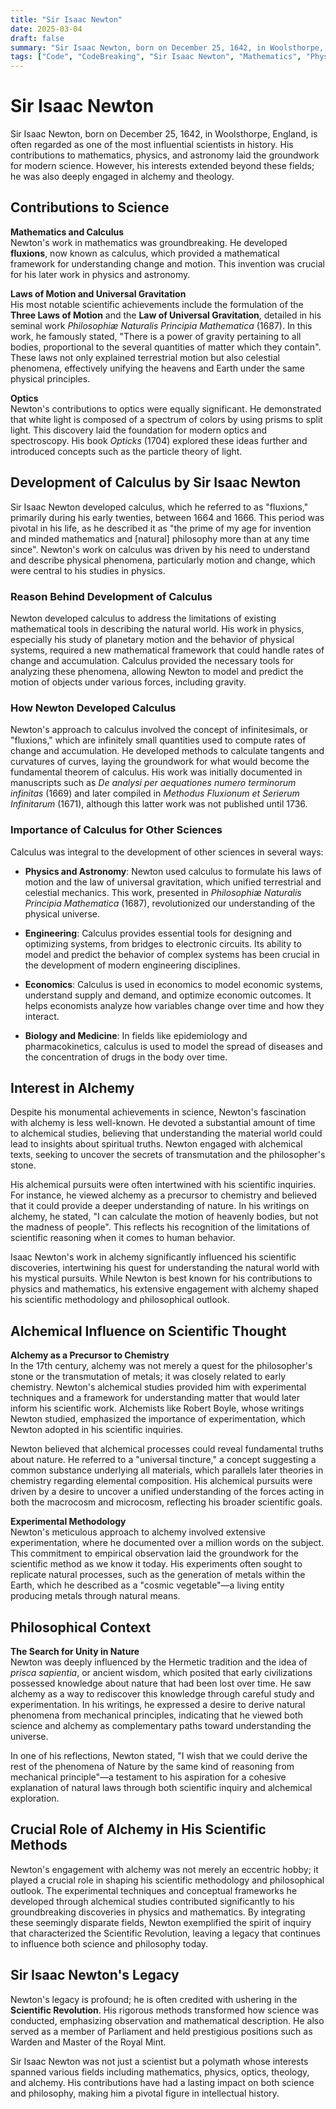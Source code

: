 ```yaml
---
title: "Sir Isaac Newton"
date: 2025-03-04
draft: false
summary: "Sir Isaac Newton, born on December 25, 1642, in Woolsthorpe, England, is often regarded as one of the most influential scientists in history. His interest in Alchemy and Theology led him to explore the intersection of science and philosophy, ultimately shaping the scientific methodology and philosophical outlook."
tags: ["Code", "CodeBreaking", "Sir Isaac Newton", "Mathematics", "Physics", "Astronomy", "Calculus", "Laws of Motion", "Universal Gravitation", "Optics", "Alchemy", "Experimental Methodology", "Philosophical Context", "Crucial Role of Alchemy in His Scientific Methods", "Legacy"]
---
```

# Sir Isaac Newton

Sir Isaac Newton, born on December 25, 1642, in Woolsthorpe, England, is often regarded as one of the most influential scientists in history. His contributions to mathematics, physics, and astronomy laid the groundwork for modern science. However, his interests extended beyond these fields; he was also deeply engaged in alchemy and theology.

## Contributions to Science

**Mathematics and Calculus**  
Newton's work in mathematics was groundbreaking. He developed **fluxions**, now known as calculus, which provided a mathematical framework for understanding change and motion. This invention was crucial for his later work in physics and astronomy.


**Laws of Motion and Universal Gravitation**  
His most notable scientific achievements include the formulation of the **Three Laws of Motion** and the **Law of Universal Gravitation**, detailed in his seminal work *Philosophiæ Naturalis Principia Mathematica* (1687). In this work, he famously stated, "There is a power of gravity pertaining to all bodies, proportional to the several quantities of matter which they contain". These laws not only explained terrestrial motion but also celestial phenomena, effectively unifying the heavens and Earth under the same physical principles.


**Optics**  
Newton's contributions to optics were equally significant. He demonstrated that white light is composed of a spectrum of colors by using prisms to split light. This discovery laid the foundation for modern optics and spectroscopy. His book *Opticks* (1704) explored these ideas further and introduced concepts such as the particle theory of light.


## Development of Calculus by Sir Isaac Newton

Sir Isaac Newton developed calculus, which he referred to as "fluxions," primarily during his early twenties, between 1664 and 1666. This period was pivotal in his life, as he described it as "the prime of my age for invention and minded mathematics and \[natural] philosophy more than at any time since". Newton's work on calculus was driven by his need to understand and describe physical phenomena, particularly motion and change, which were central to his studies in physics.


### Reason Behind Development of Calculus

Newton developed calculus to address the limitations of existing mathematical tools in describing the natural world. His work in physics, especially his study of planetary motion and the behavior of physical systems, required a new mathematical framework that could handle rates of change and accumulation. Calculus provided the necessary tools for analyzing these phenomena, allowing Newton to model and predict the motion of objects under various forces, including gravity.


### How Newton Developed Calculus

Newton's approach to calculus involved the concept of infinitesimals, or "fluxions," which are infinitely small quantities used to compute rates of change and accumulation. He developed methods to calculate tangents and curvatures of curves, laying the groundwork for what would become the fundamental theorem of calculus. His work was initially documented in manuscripts such as *De analysi per aequationes numero terminorum infinitas* (1669) and later compiled in *Methodus Fluxionum et Serierum Infinitarum* (1671), although this latter work was not published until 1736.


### Importance of Calculus for Other Sciences

Calculus was integral to the development of other sciences in several ways:

- **Physics and Astronomy**: Newton used calculus to formulate his laws of motion and the law of universal gravitation, which unified terrestrial and celestial mechanics. This work, presented in *Philosophiæ Naturalis Principia Mathematica* (1687), revolutionized our understanding of the physical universe.

- **Engineering**: Calculus provides essential tools for designing and optimizing systems, from bridges to electronic circuits. Its ability to model and predict the behavior of complex systems has been crucial in the development of modern engineering disciplines.

- **Economics**: Calculus is used in economics to model economic systems, understand supply and demand, and optimize economic outcomes. It helps economists analyze how variables change over time and how they interact.

- **Biology and Medicine**: In fields like epidemiology and pharmacokinetics, calculus is used to model the spread of diseases and the concentration of drugs in the body over time.


## Interest in Alchemy

Despite his monumental achievements in science, Newton's fascination with alchemy is less well-known. He devoted a substantial amount of time to alchemical studies, believing that understanding the material world could lead to insights about spiritual truths. Newton engaged with alchemical texts, seeking to uncover the secrets of transmutation and the philosopher's stone.

His alchemical pursuits were often intertwined with his scientific inquiries. For instance, he viewed alchemy as a precursor to chemistry and believed that it could provide a deeper understanding of nature. In his writings on alchemy, he stated, "I can calculate the motion of heavenly bodies, but not the madness of people". This reflects his recognition of the limitations of scientific reasoning when it comes to human behavior.

Isaac Newton's work in alchemy significantly influenced his scientific discoveries, intertwining his quest for understanding the natural world with his mystical pursuits. While Newton is best known for his contributions to physics and mathematics, his extensive engagement with alchemy shaped his scientific methodology and philosophical outlook.


## Alchemical Influence on Scientific Thought

**Alchemy as a Precursor to Chemistry**  
In the 17th century, alchemy was not merely a quest for the philosopher's stone or the transmutation of metals; it was closely related to early chemistry. Newton's alchemical studies provided him with experimental techniques and a framework for understanding matter that would later inform his scientific work. Alchemists like Robert Boyle, whose writings Newton studied, emphasized the importance of experimentation, which Newton adopted in his scientific inquiries.

Newton believed that alchemical processes could reveal fundamental truths about nature. He referred to a "universal tincture," a concept suggesting a common substance underlying all materials, which parallels later theories in chemistry regarding elemental composition. His alchemical pursuits were driven by a desire to uncover a unified understanding of the forces acting in both the macrocosm and microcosm, reflecting his broader scientific goals.

**Experimental Methodology**  
Newton's meticulous approach to alchemy involved extensive experimentation, where he documented over a million words on the subject. This commitment to empirical observation laid the groundwork for the scientific method as we know it today. His experiments often sought to replicate natural processes, such as the generation of metals within the Earth, which he described as a "cosmic vegetable"—a living entity producing metals through natural means.


## Philosophical Context

**The Search for Unity in Nature**  
Newton was deeply influenced by the Hermetic tradition and the idea of *prisca sapientia*, or ancient wisdom, which posited that early civilizations possessed knowledge about nature that had been lost over time. He saw alchemy as a way to rediscover this knowledge through careful study and experimentation. In his writings, he expressed a desire to derive natural phenomena from mechanical principles, indicating that he viewed both science and alchemy as complementary paths toward understanding the universe.

In one of his reflections, Newton stated, "I wish that we could derive the rest of the phenomena of Nature by the same kind of reasoning from mechanical principle"—a testament to his aspiration for a cohesive explanation of natural laws through both scientific inquiry and alchemical exploration.


## Crucial Role of Alchemy in His Scientific Methods

Newton's engagement with alchemy was not merely an eccentric hobby; it played a crucial role in shaping his scientific methodology and philosophical outlook. The experimental techniques and conceptual frameworks he developed through alchemical studies contributed significantly to his groundbreaking discoveries in physics and mathematics. By integrating these seemingly disparate fields, Newton exemplified the spirit of inquiry that characterized the Scientific Revolution, leaving a legacy that continues to influence both science and philosophy today.


## Sir Isaac Newton's Legacy

Newton's legacy is profound; he is often credited with ushering in the **Scientific Revolution**. His rigorous methods transformed how science was conducted, emphasizing observation and mathematical description. He also served as a member of Parliament and held prestigious positions such as Warden and Master of the Royal Mint.

Sir Isaac Newton was not just a scientist but a polymath whose interests spanned various fields including mathematics, physics, optics, theology, and alchemy. His contributions have had a lasting impact on both science and philosophy, making him a pivotal figure in intellectual history.
